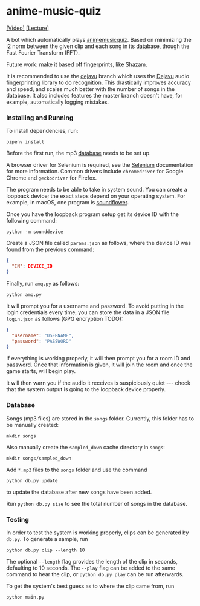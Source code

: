 # anime-music-quiz

[[Video]](https://www.youtube.com/watch?v=7fUicc_lIGA)
[[Lecture]](https://stephen-huan.github.io/assets/pdfs/cs-lectures/computer-vision/convolution/handout.pdf#page=48)

A bot which automatically plays [animemusicquiz](https://animemusicquiz.com/).
Based on minimizing the l2 norm between the given clip and each
song in its database, though the Fast Fourier Transform (FFT).

Future work: make it based off fingerprints, like Shazam.

It is recommended to use the
[dejavu](https://github.com/stephen-huan/anime-music-quiz/tree/dejavu)
branch which uses the [Dejavu](https://github.com/worldveil/dejavu)
audio fingerprinting library to do recognition. This drastically
improves accuracy and speed, and scales much better with the number
of songs in the database. It also includes features the master branch
doesn't have, for example, automatically logging mistakes.

### Installing and Running

To install dependencies, run:

```shell
pipenv install
```

Before the first run, the mp3 [database](#database) needs to be set up.

A browser driver for Selenium is required, see the
[Selenium](https://selenium-python.readthedocs.io/installation.html#drivers)
documentation for more information. Common drivers include `chromedriver`
for Google Chrome and `geckodriver` for Firefox.

The program needs to be able to take in system sound. You can create a loopback
device; the exact steps depend on your operating system. For example, in macOS,
one program is [soundflower](https://rogueamoeba.com/freebies/soundflower/).

Once you have the loopback program setup get
its device ID with the following command:

```shell
python -m sounddevice
```

Create a JSON file called `params.json` as follows,
where the device ID was found from the previous command:

```json
{
  "IN": DEVICE_ID
}
```

Finally, run `amq.py` as follows:

```shell
python amq.py
```

It will prompt you for a username and password. To avoid putting
in the login credentials every time, you can store the data
in a JSON file `login.json` as follows (GPG encryption TODO):

```json
{
  "username": "USERNAME",
  "password": "PASSWORD"
}
```

If everything is working properly, it will then prompt you for
a room ID and password. Once that information is given, it
will join the room and once the game starts, will begin play.

It will then warn you if the audio it receives is suspiciously quiet ---
check that the system output is going to the loopback device properly.

### Database

Songs (mp3 files) are stored in the `songs` folder.
Currently, this folder has to be manually created:

```shell
mkdir songs
```

Also manually create the `sampled_down` cache directory in `songs`:

```shell
mkdir songs/sampled_down
```

Add `*.mp3` files to the `songs` folder and use the command

```shell
python db.py update
```

to update the database after new songs have been added.

Run `python db.py size` to see the total number of songs in the database.

### Testing

In order to test the system is working properly, clips
can be generated by `db.py`. To generate a sample, run

```shell
python db.py clip --length 10
```

The optional `--length` flag provides the length of the clip in seconds,
defaulting to 10 seconds. The `--play` flag can be added to the same
command to hear the clip, or `python db.py play` can be run afterwards.

To get the system's best guess as to where the clip came from, run

```shell
python main.py
```
